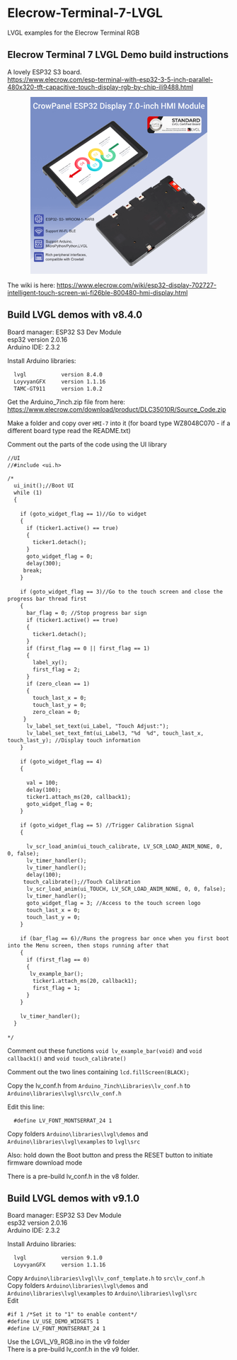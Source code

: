# Elecrow-Terminal-7-LVGL
LVGL examples for the Elecrow Terminal RGB

## Elecrow Terminal 7 LVGL Demo build instructions

A lovely ESP32 S3 board.   
https://www.elecrow.com/esp-terminal-with-esp32-3-5-inch-parallel-480x320-tft-capacitive-touch-display-rgb-by-chip-ili9488.html

<p align="center">
  <img src="https://github.com/paulhamsh/Electrow-Terminal-7-LVGL/blob/main/Elecrow-Terminal-7.png" width="400" title="Elecrow Terminal">
</p>   

The wiki is here: https://www.elecrow.com/wiki/esp32-display-702727-intelligent-touch-screen-wi-fi26ble-800480-hmi-display.html  


## Build LVGL demos with v8.4.0    

Board manager: ESP32 S3 Dev Module   
esp32 version 2.0.16   
Arduino IDE:   2.3.2   

Install Arduino libraries:
```
  lvgl           version 8.4.0
  LoyvyanGFX     version 1.1.16
  TAMC-GT911     version 1.0.2
```
Get the Arduino_7inch.zip file from here: https://www.elecrow.com/download/product/DLC35010R/Source_Code.zip     

Make a folder and copy over ```HMI-7``` into it  (for board type  WZ8048C070 - if a different board type read the README.txt)   

Comment out the parts of the code using the UI library    
```
//UI
//#include <ui.h>
```

```
/*
  ui_init();//Boot UI
  while (1)
  {
    
    if (goto_widget_flag == 1)//Go to widget
    {
      if (ticker1.active() == true)
      {
        ticker1.detach();
      }
      goto_widget_flag = 0;
      delay(300);
     break;
    }

    if (goto_widget_flag == 3)//Go to the touch screen and close the progress bar thread first
    {
      bar_flag = 0; //Stop progress bar sign
      if (ticker1.active() == true)
      {
        ticker1.detach();
      }
      if (first_flag == 0 || first_flag == 1)
      {
        label_xy();
        first_flag = 2;
      }
      if (zero_clean == 1)
      {
        touch_last_x = 0;
        touch_last_y = 0;
        zero_clean = 0;
     }
      lv_label_set_text(ui_Label, "Touch Adjust:");
      lv_label_set_text_fmt(ui_Label3, "%d  %d", touch_last_x, touch_last_y); //Display touch information
    }

    if (goto_widget_flag == 4)
    {

      val = 100;
      delay(100);
      ticker1.attach_ms(20, callback1);
      goto_widget_flag = 0;
    }

    if (goto_widget_flag == 5) //Trigger Calibration Signal
    {

      lv_scr_load_anim(ui_touch_calibrate, LV_SCR_LOAD_ANIM_NONE, 0, 0, false);
      lv_timer_handler();
      lv_timer_handler();
      delay(100);
     touch_calibrate();//Touch Calibration
      lv_scr_load_anim(ui_TOUCH, LV_SCR_LOAD_ANIM_NONE, 0, 0, false);
      lv_timer_handler();
      goto_widget_flag = 3; //Access to the touch screen logo
      touch_last_x = 0;
      touch_last_y = 0;
    }

    if (bar_flag == 6)//Runs the progress bar once when you first boot into the Menu screen, then stops running after that
    {
      if (first_flag == 0)
      {
       lv_example_bar();
        ticker1.attach_ms(20, callback1);
        first_flag = 1;
      }
    }

    lv_timer_handler();
  }

*/
```
Comment out these functions  ```void lv_example_bar(void)```  and ```void callback1()``` and ```void touch_calibrate()```   

Comment out the two lines containing ```lcd.fillScreen(BLACK);```   

Copy the lv_conf.h from ```Arduino_7inch\Libraries\lv_conf.h``` to ```Arduino\libraries\lvgl\src\lv_conf.h```   


Edit this line:  
```
  #define LV_FONT_MONTSERRAT_24 1   
```
Copy folders ```Arduino\libraries\lvgl\demos``` and ```Arduino\libraries\lvgl\examples```  to ```lvgl\src```   

Also: hold down the Boot button and press the RESET button to initiate firmware download mode   

There is a pre-build lv_conf.h in the v8 folder.   

## Build LVGL demos with v9.1.0

Board manager: ESP32 S3 Dev Module   
esp32 version 2.0.16   
Arduino IDE:   2.3.2   

Install Arduino libraries:
```
  lvgl           version 9.1.0
  LoyvyanGFX     version 1.1.16
```

Copy ```Arduino\libraries\lvgl\lv_conf_template.h``` to ```src\lv_conf.h```   
Copy folders ```Arduino\libraries\lvgl\demos``` and ```Arduino\libraries\lvgl\examples```  to ```Arduino\libraries\lvgl\src```     
Edit
```
#if 1 /*Set it to "1" to enable content*/
#define LV_USE_DEMO_WIDGETS 1
#define LV_FONT_MONTSERRAT_24 1
```
Use the LGVL_V9_RGB.ino in the v9 folder       
There is a pre-build lv_conf.h in the v9 folder.   

